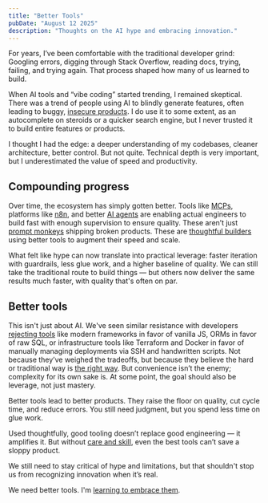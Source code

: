 ```yaml
---
title: "Better Tools"
pubDate: "August 12 2025"
description: "Thoughts on the AI hype and embracing innovation."
---
```


For years, I’ve been comfortable with the traditional developer grind: Googling errors, digging through Stack Overflow, reading docs, trying, failing, and trying again. That process shaped how many of us learned to build.

When AI tools and “vibe coding” started trending, I remained skeptical. There was a trend of people using AI to blindly generate features, often leading to buggy, [insecure products](https://www.reddit.com/r/LocalLLaMA/comments/1jdpt2t/when_vibe_coding_no_longer_vibes_back/). I do use it to some extent, as an autocomplete on steroids or a quicker search engine, but I never trusted it to build entire features or products.

I thought I had the edge: a deeper understanding of my codebases, cleaner architecture, better control. But not quite. Technical depth is very important, but I underestimated the value of speed and productivity.

## Compounding progress

Over time, the ecosystem has simply gotten better. Tools like [MCPs](https://modelcontextprotocol.io/introduction), platforms like [n8n](https://n8n.io/), and better [AI agents](https://leerob.com/agents) are enabling actual engineers to build fast with enough supervision to ensure quality. These aren’t just [prompt monkeys](https://epium.com/blog/were-raising-prompt-monkeys-not-engineers/) shipping broken products. These are [thoughtful builders](https://spiess.dev/blog/how-i-use-claude-code) using better tools to augment their speed and scale.

What felt like hype can now translate into practical leverage: faster iteration with guardrails, less glue work, and a higher baseline of quality. We can still take the traditional route to build things — but others now deliver the same results much faster, with quality that's often on par.

## Better tools

This isn't just about AI. We've seen similar resistance with developers [rejecting tools](https://www.reddit.com/r/ExperiencedDevs/comments/1ltjgup/teams_refusing_to_use_modern_tools/) like modern frameworks in favor of vanilla JS, ORMs in favor of raw SQL, or infrastructure tools like Terraform and Docker in favor of manually managing deployments via SSH and handwritten scripts. Not because they’ve weighed the tradeoffs, but because they believe the hard or traditional way is [the right way](https://www.gapingvoid.com/the-right-way-is-the-hard-way/). But convenience isn’t the enemy; complexity for its own sake is. At some point, the goal should also be leverage, not just mastery.

Better tools lead to better products. They raise the floor on quality, cut cycle time, and reduce errors. You still need judgment, but you spend less time on glue work.

Used thoughtfully, good tooling doesn’t replace good engineering — it amplifies it. But without [care and skill](https://linear.app/now/why-is-quality-so-rare), even the best tools can’t save a sloppy product.

We still need to stay critical of hype and limitations, but that shouldn't stop us from recognizing innovation when it’s real.

We need better tools. I'm [learning to embrace them](https://zed.dev/agentic-engineering).
